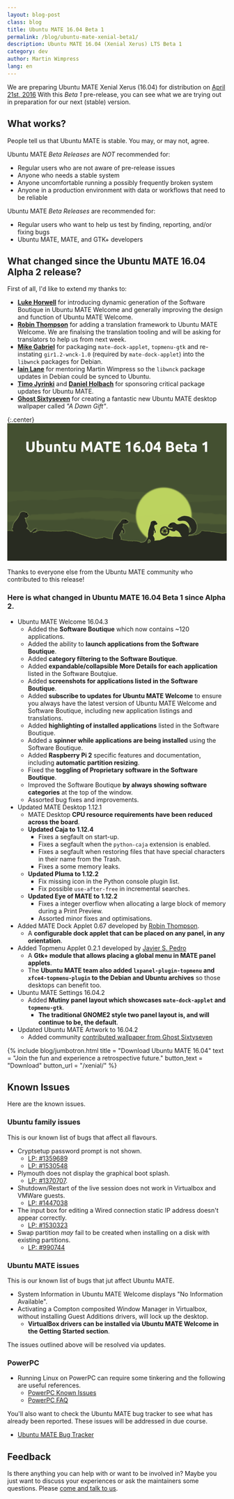 ```yaml
---
layout: blog-post
class: blog
title: Ubuntu MATE 16.04 Beta 1
permalink: /blog/ubuntu-mate-xenial-beta1/
description: Ubuntu MATE 16.04 (Xenial Xerus) LTS Beta 1
category: dev
author: Martin Wimpress
lang: en
---
```


We are preparing Ubuntu MATE Xenial Xerus (16.04) for distribution on
[April 21st, 2016](https://wiki.ubuntu.com/XenialXerus/ReleaseSchedule)
With this *Beta 1* pre-release, you can see what we are trying out in
preparation for our next (stable) version.

## What works?

People tell us that Ubuntu MATE is stable. You may, or may not, agree.

Ubuntu MATE *Beta Releases* are *NOT* recommended for:

  * Regular users who are not aware of pre-release issues
  * Anyone who needs a stable system
  * Anyone uncomfortable running a possibly frequently broken system
  * Anyone in a production environment with data or workflows that need to be reliable

Ubuntu MATE *Beta Releases* are recommended for:

  * Regular users who want to help us test by finding, reporting, and/or fixing bugs
  * Ubuntu MATE, MATE, and GTK+ developers

## What changed since the Ubuntu MATE 16.04 Alpha 2 release?

First of all, I'd like to extend my thanks to:

  * **[Luke Horwell](https://ubuntu-mate.community/users/lah7/)** for introducing dynamic generation of the Software Boutique in Ubuntu MATE Welcome and generally improving the design and function of Ubuntu MATE Welcome.
  * **[Robin Thompson](https://github.com/robint99)** for adding a translation framework to Ubuntu MATE Welcome. We are finalsing the translation tooling and will be asking for translators to help us from next week.
  * **[Mike Gabriel](https://sunweavers.net/blog/)** for packaging `mate-dock-applet`, `topmenu-gtk` and re-instating `gir1.2-wnck-1.0` (required by `mate-dock-applet`) into the `libwnck` packages for Debian.
  * **[Iain Lane](https://launchpad.net/~laney)** for mentoring Martin Wimpress so the `libwnck` package updates in Debian could be synced to Ubuntu.
  * **[Timo Jyrinki](https://launchpad.net/~timo-jyrinki)** and **[Daniel Holbach](https://launchpad.net/~dholbach)** for sponsoring critical package updates for Ubuntu MATE.
  * **[Ghost Sixtyseven](https://www.youtube.com/channel/UCglkWuyZDppWD2BVsyI4r3A)** for creating a fantastic new Ubuntu MATE desktop wallpaper called *"A Dawn Gift"*.

{:.center}
![Ubuntu MATE 16.04 Beta 1](/images/blog/ubuntu-mate-1604-beta1.png)

Thanks to everyone else from the Ubuntu MATE community who contributed to this release!

### Here is what changed in Ubuntu MATE 16.04 Beta 1 since Alpha 2.

  * Ubuntu MATE Welcome 16.04.3
    * Added the **Software Boutique** which now contains ~120 applications.
    * Added the ability to **launch applications from the Software Boutique**.
    * Added **category filtering to the Software Boutique**.
    * Added **expandable/collapsible More Details for each application** listed in the Software Boutqiue.
    * Added **screenshots for applications listed in the Software Boutique**.
    * Added **subscribe to updates for Ubuntu MATE Welcome** to ensure you always have the latest version of Ubuntu MATE Welcome and Software Boutique, including new application listings and translations.
    * Added **highlighting of installed applications** listed in the Software Boutique.
    * Added a **spinner while applications are being installed** using the Software Boutique.
    * Added **Raspberry Pi 2** specific features and documentation, including **automatic partition resizing**.
    * Fixed the **toggling of Proprietary software in the Software Boutique**.
    * Improved the Software Boutique **by always showing software categories** at the top of the window.
    * Assorted bug fixes and improvements.
  * Updated MATE Desktop 1.12.1
    * MATE Desktop **CPU resource requirements have been reduced across the board**.
    * **Updated Caja to 1.12.4**
      * Fixes a segfault on start-up.
      * Fixes a segfault when the `python-caja` extension is enabled.
      * Fixes a segfault when restoring files that have special characters in their name from the Trash.
      * Fixes a some memory leaks.
    * **Updated Pluma to 1.12.2**
      * Fix missing icon in the Python console plugin list.
      * Fix possible `use-after-free` in incremental searches.
    * **Updated Eye of MATE to 1.12.2**
      * Fixes a integer overflow when allocating a large block of memory during a Print Preview.
      * Assorted minor fixes and optimisations.
  * Added MATE Dock Applet 0.67 developed by [Robin Thompson](https://github.com/robint99).
    * A **configurable dock applet that can be placed on any panel, in any orientation**.
  * Added Topmenu Applet 0.2.1 developed by [Javier S. Pedro](https://javispedro.com/me.html)
    * A **Gtk+ module that allows placing a global menu in MATE panel applets**.
    * The **Ubuntu MATE team also added `lxpanel-plugin-topmenu` and `xfce4-topmenu-plugin` to the Debian and Ubuntu archives** so those desktops can benefit too.
  * Ubuntu MATE Settings 16.04.2
    * Added **Mutiny panel layout which showcases `mate-dock-applet` and `topmenu-gtk`**.
      * **The traditional GNOME2 style two panel layout is, and will continue to be, the default**.
  * Updated Ubuntu MATE Artwork to 16.04.2
    * Added community [contributed wallpaper from Ghost Sixtyseven](https://ubuntu-mate.community/t/wallpaper-a-dawn-gift-xenial-xerus/3925)

{% include blog/jumbotron.html
    title = "Download Ubuntu MATE 16.04"
    text = "Join the fun and experience a retrospective future."
    button_text = "Download"
    button_url = "/xenial/"
%}

## Known Issues

Here are the known issues.

### Ubuntu family issues

This is our known list of bugs that affect all flavours.

  * Cryptsetup password prompt is not shown.
    * [LP: #1359689](https://bugs.launchpad.net/bugs/1359689)
    * [LP: #1530548](https://bugs.launchpad.net/bugs/1530548)
  * Plymouth does not display the graphical boot splash.
    * [LP: #1370707](https://bugs.launchpad.net/bugs/1370707).
  * Shutdown/Restart of the live session does not work in Virtualbox and VMWare guests.
    * [LP: #1447038](https://bugs.launchpad.net/bugs/1447038)
  * The input box for editing a Wired connection static IP address doesn't appear correctly.
    * [LP: #1530323](https://bugs.launchpad.net/bugs/1530323)
  * Swap partition *may* fail to be created when installing on a disk with existing partitions.
    * [LP: #990744](https://bugs.launchpad.net/bugs/990744)

### Ubuntu MATE issues

This is our known list of bugs that jut affect Ubuntu MATE.

  * System Information in Ubuntu MATE Welcome displays "No Information Available".
  * Activating a Compton composited Window Manager in Virtualbox, without installing Guest Additions drivers, will lock up the desktop.
    * **VirtualBox drivers can be installed via Ubuntu MATE Welcome in the Getting Started section**.

The issues outlined above will be resolved via updates.

### PowerPC

  * Running Linux on PowerPC can require some tinkering and the following are useful references.
    * [PowerPC Known Issues](https://wiki.ubuntu.com/PowerPCKnownIssues)
    * [PowerPC FAQ](https://wiki.ubuntu.com/PowerPCFAQ)

You'll also want to check the Ubuntu MATE bug tracker to see what has already
been reported. These issues will be addressed in due course.

  * [Ubuntu MATE Bug Tracker](https://bugs.launchpad.net/ubuntu-mate)

## Feedback

Is there anything you can help with or want to be involved in? Maybe you just
want to discuss your experiences or ask the maintainers some questions. Please
[come and talk to us](https://ubuntu-mate.community/).
